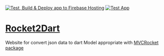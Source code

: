 [![Test, Build & Deploy app to Firebase Hosting](https://github.com/JahezAcademy/Json2dart_web/actions/workflows/deploy-web.yml/badge.svg)](https://github.com/JahezAcademy/Json2dart_web/actions/workflows/deploy-web.yml)
[![Test App](https://github.com/JahezAcademy/rocket2dart/actions/workflows/ci-workflow.yaml/badge.svg)](https://github.com/JahezAcademy/rocket2dart/actions/workflows/ci-workflow.yaml)
# [Rocket2Dart](json2dart.web.app)

Website for convert json data to dart Model appropriate with [MVCRocket package](https://pub.dev/packages/flutter_rocket)



